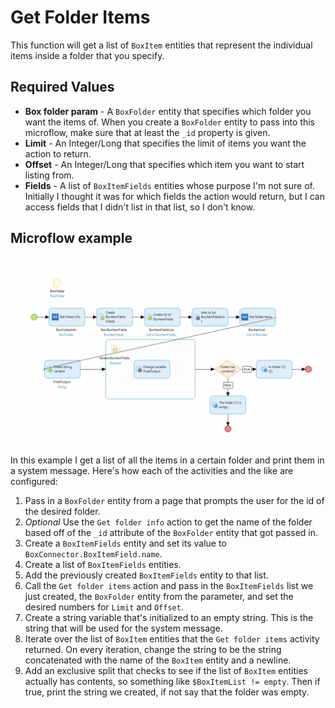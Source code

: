 # Get Folder Items

This function will get a list of `BoxItem` entities that represent the individual items inside a folder that you specify.

## Required Values

* **Box folder param** - A `BoxFolder` entity that specifies which folder you want the items of. When you create a `BoxFolder` entity to pass into this microflow, make sure that at least the `_id` property is given.
* **Limit** - An Integer/Long that specifies the limit of items you want the action to return.
* **Offset** - An Integer/Long that specifies which item you want to start listing from.
* **Fields** - A list of `BoxItemFields` entities whose purpose I'm not sure of. Initially I thought it was for which fields the action would return, but I can access fields that I didn't list in that list, so I don't know.

## Microflow example

![](../../res/get-folder-items.png)

In this example I get a list of all the items in a certain folder and print them in a system message. Here's how each of the activities and the like are configured:

1) Pass in a `BoxFolder` entity from a page that prompts the user for the id of the desired folder.
2) _Optional_ Use the `Get folder info` action to get the name of the folder based off of the `_id` attribute of the `BoxFolder` entity that got passed in.
3) Create a `BoxItemFields` entity and set its value to `BoxConnector.BoxItemField.name`.
4) Create a list of `BoxItemFields` entities.
5) Add the previously created `BoxItemFields` entity to that list.
6) Call the `Get folder items` action and pass in the `BoxItemFields` list we just created, the `BoxFolder` entity from the parameter, and set the desired numbers for `Limit` and `Offset`.
7) Create a string variable that's initialized to an empty string. This is the string that will be used for the system message.
8) Iterate over the list of `BoxItem` entities that the `Get folder items` activity returned. On every iteration, change the string to be the string concatenated with the name of the `BoxItem` entity and a newline.
9) Add an exclusive split that checks to see if the list of `BoxItem` entities actually has contents, so something like `$BoxItemList != empty`. Then if true, print the string we created, if not say that the folder was empty.
